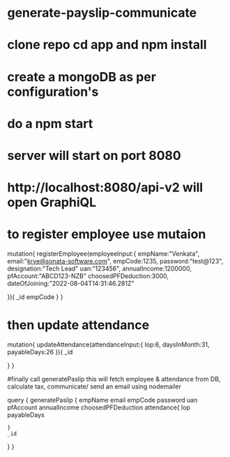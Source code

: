# generate-payslip-communicate

# clone repo cd app and npm install 
# create a mongoDB as per configuration's

# do a npm start

# server will start on port 8080

# http://localhost:8080/api-v2 will open GraphiQL 

# to register employee use mutaion 

mutation{
  registerEmployee(employeeInput:{
    empName:"Venkata",
    email:"krve@sonata-software.com",
    empCode:1235,
    password:"test@123",
    designation:"Tech Lead"
    uan:"123456",
    annualIncome:1200000,
    pfAccount:"ABCD123-NZB"
    choosedPFDeduction:3000,
    dateOfJoining:"2022-08-04T14:31:46.281Z"
    
  }){
    _id
    empCode
  }
}

# then update attendance
mutation{
  updateAttendance(attendanceInput:{
    lop:6,
    daysInMonth:31,
    payableDays:26
  }){
    _id
    
  }
}

#finally call generatePaslip this will fetch employee & attendance from DB, calculate tax, communicate/ send an email using nodemailer   

query {
  generatePaslip {
    empName 
    email
    empCode
    password 
    uan
    pfAccount
    annualIncome
    choosedPFDeduction
    attendance{
      lop
      payableDays
      
    }
    _id
  }
}
